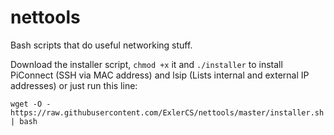 # nettools
Bash scripts that do useful networking stuff.

Download the installer script, `chmod +x` it and `./installer` to install PiConnect (SSH via MAC address) and lsip (Lists internal and external IP addresses) or just run this line: 

`wget -O - https://raw.githubusercontent.com/ExlerCS/nettools/master/installer.sh | bash`

